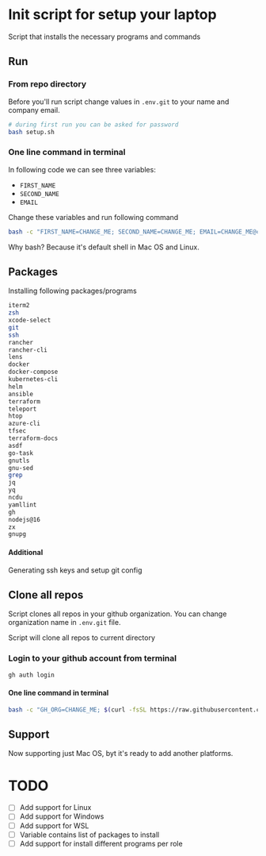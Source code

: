 # Init script for setup your laptop

Script that installs the necessary programs and commands

## Run

### From repo directory

Before you'll run script change values in `.env.git` to your name and company email.
```bash
# during first run you can be asked for password
bash setup.sh
```
### One line command in terminal
In following code we can see three variables:

- `FIRST_NAME`
- `SECOND_NAME`
- `EMAIL`

Change these variables and run following command
```bash 
bash -c "FIRST_NAME=CHANGE_ME; SECOND_NAME=CHANGE_ME; EMAIL=CHANGE_ME@cmgx.io $(curl -fsSL https://raw.githubusercontent.com/lzima/bash-init-script/main/setup.sh)"
```

Why bash? Because it's default shell in Mac OS and Linux.

## Packages

Installing following packages/programs

```bash
iterm2
zsh
xcode-select
git
ssh
rancher
rancher-cli
lens
docker
docker-compose
kubernetes-cli
helm
ansible
terraform
teleport
htop
azure-cli
tfsec
terraform-docs
asdf
go-task
gnutls
gnu-sed
grep
jq
yq
ncdu
yamllint
gh
nodejs@16
zx
gnupg
```

#### Additional

Generating ssh keys and setup git config


## Clone all repos

Script clones all repos in your github organization. You can change organization name in `.env.git` file.

Script will clone all repos to current directory

### Login to your github account from terminal

```bash 
gh auth login
```

#### One line command in terminal
```bash
bash -c "GH_ORG=CHANGE_ME; $(curl -fsSL https://raw.githubusercontent.com/lzima/bash-init-script/main/clone-all-repos.sh)"
```

## Support

Now supporting just Mac OS, byt it's ready to add another platforms.

# TODO

- [ ] Add support for Linux
- [ ] Add support for Windows
- [ ] Add support for WSL
- [ ] Variable contains list of packages to install
- [ ] Add support for install different programs per role
